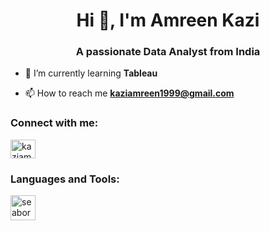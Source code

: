 <h1 align="center">Hi 👋, I'm Amreen Kazi</h1>
<h3 align="center">A passionate Data Analyst from India</h3>

- 🌱 I’m currently learning **Tableau**

- 📫 How to reach me **kaziamreen1999@gmail.com**

<h3 align="left">Connect with me:</h3>
<p align="left">
<a href="https://linkedin.com/in/kaziamreen" target="blank"><img align="center" src="https://raw.githubusercontent.com/rahuldkjain/github-profile-readme-generator/master/src/images/icons/Social/linked-in-alt.svg" alt="kaziamreen" height="30" width="40" /></a>
</p>

<h3 align="left">Languages and Tools:</h3>
<p align="left"> <a href="https://seaborn.pydata.org/" target="_blank" rel="noreferrer"> <img src="https://seaborn.pydata.org/_images/logo-mark-lightbg.svg" alt="seaborn" width="40" height="40"/> </a> </p>
